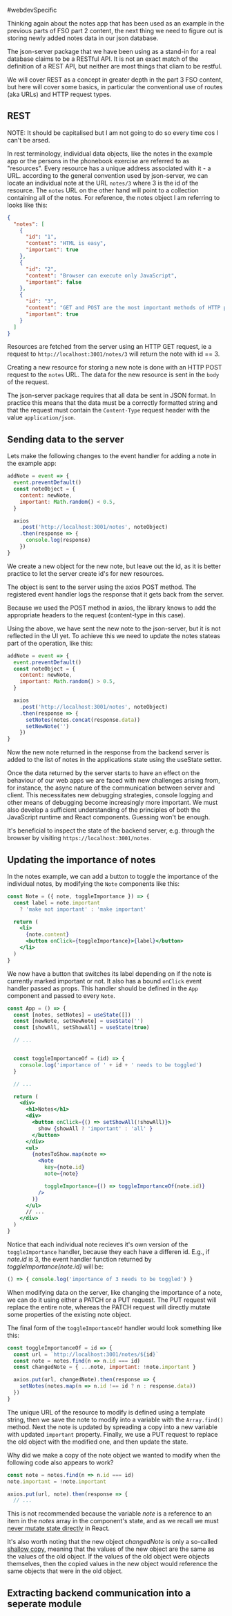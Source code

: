 #webdevSpecific 

Thinking again about the notes app that has been used as an example in the previous parts of FSO part 2 content, the next thing we need to figure out is storing newly added notes data in our json database. 

The json-server package that we have been using as a stand-in for a real database claims to be a RESTful API. It is not an exact match of the definition of a REST API, but neither are most things that cliam to be restful.

We will cover REST as a concept in greater depth in the part 3 FSO content, but here will cover some basics, in particular the conventional use of routes (aka URLs) and HTTP request types.

## REST
NOTE: It should be capitalised but I am not going to do so every time cos I can't be arsed.

In rest terminology, individual data objects, like the notes in the example app or the persons in the phonebook exercise are referred to as "resources". Every resource has a unique address associated with it - a URL. according to the general convention used by json-server, we can locate an individual note at the URL `notes/3` where 3 is the id of the resource. The `notes` URL on the other hand will point to a collection containing all of the notes. For reference, the notes object I am referring to looks like this:
```json
{
  "notes": [
    {
      "id": "1",
      "content": "HTML is easy",
      "important": true
    },
    {
      "id": "2",
      "content": "Browser can execute only JavaScript",
      "important": false
    },
    {
      "id": "3",
      "content": "GET and POST are the most important methods of HTTP protocol",
      "important": true
    }
  ]
}
```

Resources are fetched from the server using an HTTP GET request, ie a request to `http://localhost:3001/notes/3` will return the note with id == 3. 

Creating a new resource for storing a new note is done with an HTTP POST request to the `notes` URL. The data for the new resource is sent in the `body` of the request. 

The json-server package requires that all data be sent in JSON format. In practice this means that the data must be a correctly formatted string and that the request must contain the `Content-Type` request header with the value `application/json`.

## Sending data to the server
Lets make the following changes to the event handler for adding a note in the example app:
```jsx
addNote = event => {
  event.preventDefault()
  const noteObject = {
    content: newNote,
    important: Math.random() < 0.5,
  }

  axios
    .post('http://localhost:3001/notes', noteObject)
    .then(response => {
      console.log(response)
    })
}
```

We create a new object for the new note, but leave out the id, as it is better practice to let the server create id's for new resources. 

The object is sent to the server using the axios POST method. The registered event handler logs the response that it gets back from the server. 

Because we used the POST method in axios, the library knows to add the appropriate headers to the request (content-type in this case).

Using the above, we have sent the new note to the json-server, but it is not reflected in the UI yet. To achieve this we need to update the notes stateas part of the operation, like this:
```jsx
addNote = event => {
  event.preventDefault()
  const noteObject = {
    content: newNote,
    important: Math.random() > 0.5,
  }

  axios
    .post('http://localhost:3001/notes', noteObject)
    .then(response => {
      setNotes(notes.concat(response.data))
      setNewNote('')
    })
}
```

Now the new note returned in the response from the backend server is added to the list of notes in the applications state using the useState setter. 

Once the data returned by the server starts to have an effect on the behaviour of our web apps we are faced with new challenges arising from, for instance, the async nature of the communication between server and client. This necessitates new debugging strategies, console logging and other means of debugging become increasingly more important. We must also develop a sufficient understanding of the principles of both the JavaScript runtime and React components. Guessing won't be enough.

It's beneficial to inspect the state of the backend server, e.g. through the browser by visiting `https://localhost:3001/notes`.

## Updating the importance of notes
In the notes example, we can add a button to toggle the importance of the individual notes, by modifying the `Note` components like this:
```jsx
const Note = ({ note, toggleImportance }) => {
  const label = note.important
    ? 'make not important' : 'make important'

  return (
    <li>
      {note.content} 
      <button onClick={toggleImportance}>{label}</button>
    </li>
  )
}
```

We now have a button that switches its label depending on if the note is currently marked important or not. It also has a bound `onClick` event handler passed as props. This handler should be defined in the `App` component and passed to every `Note`.
```jsx
const App = () => {
  const [notes, setNotes] = useState([]) 
  const [newNote, setNewNote] = useState('')
  const [showAll, setShowAll] = useState(true)

  // ...


  const toggleImportanceOf = (id) => {
    console.log('importance of ' + id + ' needs to be toggled')
  }

  // ...

  return (
    <div>
      <h1>Notes</h1>
      <div>
        <button onClick={() => setShowAll(!showAll)}>
          show {showAll ? 'important' : 'all' }
        </button>
      </div>      
      <ul>
        {notesToShow.map(note => 
          <Note
            key={note.id}
            note={note} 

            toggleImportance={() => toggleImportanceOf(note.id)}
          />
        )}
      </ul>
      // ...
    </div>
  )
}
```

Notice that each individual note recieves it's own version of the `toggleImportance` handler, because they each have a differen id. E.g., if _note.id_ is 3, the event handler function returned by _toggleImportance(note.id)_ will be:
```js
() => { console.log('importance of 3 needs to be toggled') }
```

When modifying data on the server, like changing the importance of a note, we can do it using either a PATCH or a PUT request. The PUT request will replace the entire note, whereas the PATCH request will directly mutate some properties of the existing note object. 

The final form of the `toggleImportanceOf` handler would look something like this:
```jsx
const toggleImportanceOf = id => {
  const url = `http://localhost:3001/notes/${id}`
  const note = notes.find(n => n.id === id)
  const changedNote = { ...note, important: !note.important }

  axios.put(url, changedNote).then(response => {
    setNotes(notes.map(n => n.id !== id ? n : response.data))
  })
}
```

The unique URL of the resource to modify is defined using a template string, then we save the note to modify into a variable with the `Array.find()` method. Next the note is updated by spreading a copy  into a new variable with updated `important` property. Finally, we use a PUT request to replace the old object with the modified one, and then update the state.

Why did we make a copy of the note object we wanted to modify when the following code also appears to work?
```js
const note = notes.find(n => n.id === id)
note.important = !note.important

axios.put(url, note).then(response => {
  // ...
```
This is not recommended because the variable _note_ is a reference to an item in the _notes_ array in the component's state, and as we recall we must [never mutate state directly](https://react.dev/learn/updating-objects-in-state#why-is-mutating-state-not-recommended-in-react) in React.

It's also worth noting that the new object _changedNote_ is only a so-called [shallow copy](https://en.wikipedia.org/wiki/Object_copying#Shallow_copy), meaning that the values of the new object are the same as the values of the old object. If the values of the old object were objects themselves, then the copied values in the new object would reference the same objects that were in the old object.

## Extracting backend communication into a seperate module
